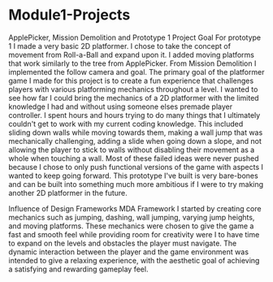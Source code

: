 # Module1-Projects
 ApplePicker, Mission Demolition and Prototype 1
Project Goal
For prototype 1 I made a very basic 2D platformer. I chose to take the concept of movement from Roll-a-Ball and expand upon it. I added moving platforms that work similarly to the tree from ApplePicker. From Mission Demolition I implemented the follow camera and goal. The primary goal of the platformer game I made for this project is to create a fun experience that challenges players with various platforming mechanics throughout a level. I wanted to see how far I could bring the mechanics of a 2D platformer with the limited knowledge I had and without using someone elses premade player controller. I spent hours and hours trying to do many things that I ultimately couldn't get to work with my current coding knowledge. This included sliding down walls while moving towards them, making a wall jump that was mechanically challenging, adding a slide when going down a slope, and not allowing the player to stick to walls without disabling their movement as a whole when touching a wall. Most of these failed ideas were never pushed because I chose to only push functional versions of the game with aspects I wanted to keep going forward. This prototype I've built is very bare-bones and can be built into something much more ambitious if I were to try making another 2D platformer in the future.

Influence of Design Frameworks
MDA Framework
I started by creating core mechanics such as jumping, dashing, wall jumping, varying jump heights, and moving platforms. These mechanics were chosen to give the game a fast and smooth feel while providing room for creativity were I to have time to expand on the levels and obstacles the player must navigate. The dynamic interaction between the player and the game environment was intended to give a relaxing experience, with the aesthetic goal of achieving a satisfying and rewarding gameplay feel.